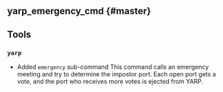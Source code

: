 yarp_emergency_cmd {#master}
------------------

## Tools

### `yarp`

* Added `emergency` sub-command
  This command calls an emergency meeting and try to determine the impostor
  port.
  Each open port gets a vote, and the port who receives more votes is ejected
  from YARP.
